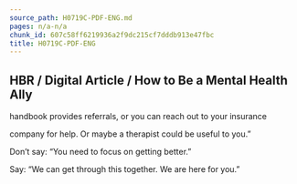 ```yaml
---
source_path: H0719C-PDF-ENG.md
pages: n/a-n/a
chunk_id: 607c58ff6219936a2f9dc215cf7dddb913e47fbc
title: H0719C-PDF-ENG
---
```

## HBR / Digital Article / How to Be a Mental Health Ally

handbook provides referrals, or you can reach out to your insurance

company for help. Or maybe a therapist could be useful to you.”

Don’t say: “You need to focus on getting better.”

Say: “We can get through this together. We are here for you.”

